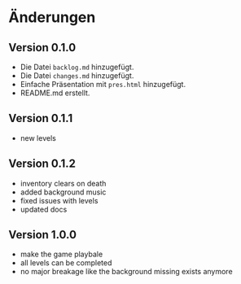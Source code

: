 # Änderungen

## Version 0.1.0

- Die Datei `backlog.md` hinzugefügt.
- Die Datei `changes.md` hinzugefügt.
- Einfache Präsentation mit `pres.html` hinzugefügt.
- README.md erstellt.

## Version 0.1.1
- new levels

## Version 0.1.2
- inventory clears on death
- added background music
- fixed issues with levels
- updated docs

## Version 1.0.0
- make the game playbale
 - all levels can be completed
 - no major breakage like the background missing exists anymore